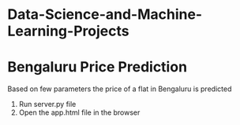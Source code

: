 # Data-Science-and-Machine-Learning-Projects
# Bengaluru Price Prediction
Based on few parameters the price of a flat in Bengaluru is predicted
1. Run server.py file
2. Open the app.html file in the browser
